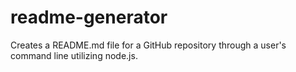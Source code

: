 # readme-generator
Creates a README.md file for a GitHub repository through a user's command line utilizing node.js.

